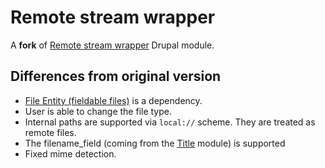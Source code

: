 # Remote stream wrapper

A **fork** of [Remote stream wrapper](https://www.drupal.org/project/remote_stream_wrapper) Drupal module.

## Differences from original version

- [File Entity (fieldable files)](https://www.drupal.org/project/file_entity) is a dependency.
- User is able to change the file type.
- Internal paths are supported via `local://` scheme. They are treated as remote files.
- The filename_field (coming from the [Title](https://www.drupal.org/project/title) module) is supported
- Fixed mime detection.
